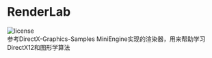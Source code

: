 # RenderLab  
![license](https://img.shields.io/github/license/liaochenhan/RenderLab)  
参考DirectX-Graphics-Samples MiniEngine实现的渲染器，用来帮助学习DirectX12和图形学算法
